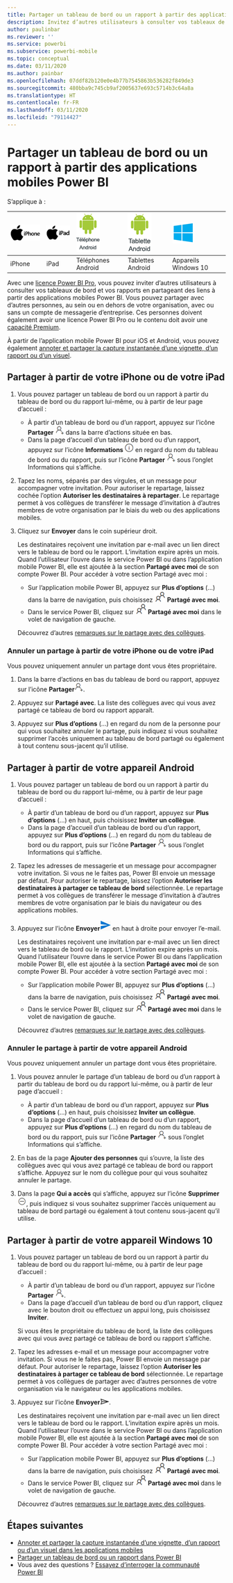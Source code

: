 ```yaml
---
title: Partager un tableau de bord ou un rapport à partir des applications mobiles Power BI
description: Invitez d’autres utilisateurs à consulter vos tableaux de bord et vos rapports en partageant des liens à partir des applications mobiles Power BI. Découvrez comment.
author: paulinbar
ms.reviewer: ''
ms.service: powerbi
ms.subservice: powerbi-mobile
ms.topic: conceptual
ms.date: 03/11/2020
ms.author: painbar
ms.openlocfilehash: 07ddf82b120e0e4b77b7545863b536282f849de3
ms.sourcegitcommit: 480bba9c745cb9af2005637e693c5714b3c64a8a
ms.translationtype: HT
ms.contentlocale: fr-FR
ms.lasthandoff: 03/11/2020
ms.locfileid: "79114427"
---
```

# <a name="share-a-dashboard-or-report-from-the-power-bi-mobile-apps"></a>Partager un tableau de bord ou un rapport à partir des applications mobiles Power BI
S’applique à :

| ![iPhone](./media/mobile-share-dashboard-from-the-mobile-apps/iphone-logo-50-px.png) | ![iPad](./media/mobile-share-dashboard-from-the-mobile-apps/ipad-logo-50-px.png) | ![Téléphone Android](./media/mobile-share-dashboard-from-the-mobile-apps/android-phone-logo-50-px.png) | ![Tablette Android](./media/mobile-share-dashboard-from-the-mobile-apps/android-tablet-logo-50-px.png) | ![Windows 10](./media/mobile-share-dashboard-from-the-mobile-apps/win-10-logo-50-px.png) |
|:--- |:--- |:--- |:--- |:--- |
| iPhone |iPad |Téléphones Android |Tablettes Android |Appareils Windows 10 |

Avec une [licence Power BI Pro](../../service-features-license-type.md), vous pouvez inviter d’autres utilisateurs à consulter vos tableaux de bord et vos rapports en partageant des liens à partir des applications mobiles Power BI. Vous pouvez partager avec d’autres personnes, au sein ou en dehors de votre organisation, avec ou sans un compte de messagerie d’entreprise. Ces personnes doivent également avoir une licence Power BI Pro ou le contenu doit avoir une [capacité Premium](../../service-premium-what-is.md).

À partir de l’application mobile Power BI pour iOS et Android, vous pouvez également [annoter et partager la capture instantanée d’une vignette, d’un rapport ou d’un visuel](mobile-annotate-and-share-a-tile-from-the-mobile-apps.md). 

## <a name="share-from-your-iphone-or-ipad"></a>Partager à partir de votre iPhone ou de votre iPad

1. Vous pouvez partager un tableau de bord ou un rapport à partir du tableau de bord ou du rapport lui-même, ou à partir de leur page d’accueil :
    *  À partir d’un tableau de bord ou d’un rapport, appuyez sur l’icône **Partager** ![icône Inviter](././media/mobile-share-dashboard-from-the-mobile-apps/power-bi-android-invite-icon-ss.png) dans la barre d’actions située en bas.
    *  Dans la page d’accueil d’un tableau de bord ou d’un rapport, appuyez sur l’icône **Informations** ![Informations supplémentaires](./media/mobile-share-dashboard-from-the-mobile-apps/power-bi-more-info-icon.png) en regard du nom du tableau de bord ou du rapport, puis sur l’icône **Partager** ![icône Inviter](./media/mobile-share-dashboard-from-the-mobile-apps/power-bi-android-invite-icon-ss.png) sous l’onglet Informations qui s’affiche.
2. Tapez les noms, séparés par des virgules, et un message pour accompagner votre invitation. Pour autoriser le repartage, laissez cochée l’option **Autoriser les destinataires à repartager**. Le repartage permet à vos collègues de transférer le message d’invitation à d’autres membres de votre organisation par le biais du web ou des applications mobiles.
3. Cliquez sur **Envoyer** dans le coin supérieur droit.
   
   Les destinataires reçoivent une invitation par e-mail avec un lien direct vers le tableau de bord ou le rapport. L’invitation expire après un mois. Quand l’utilisateur l’ouvre dans le service Power BI ou dans l’application mobile Power BI, elle est ajoutée à la section **Partagé avec moi** de son compte Power BI. Pour accéder à votre section Partagé avec moi :
   
   * Sur l’application mobile Power BI, appuyez sur **Plus d’options** (...) dans la barre de navigation, puis choisissez ![Partagé avec moi](./././media/mobile-share-dashboard-from-the-mobile-apps/power-bi-shared-with-me-icon.png) **Partagé avec moi**.
   * Dans le service Power BI, cliquez sur ![Partagé avec moi](./././media/mobile-share-dashboard-from-the-mobile-apps/power-bi-shared-with-me-icon.png) **Partagé avec moi** dans le volet de navigation de gauche.
   
   Découvrez d’autres [remarques sur le partage avec des collègues](../../service-share-dashboards.md).

### <a name="unshare-from-your-iphone-or-ipad"></a>Annuler un partage à partir de votre iPhone ou de votre iPad
Vous pouvez uniquement annuler un partage dont vous êtes propriétaire.

1. Dans la barre d’actions en bas du tableau de bord ou rapport, appuyez sur l’icône **Partager**![icône Partager](././media/mobile-share-dashboard-from-the-mobile-apps/power-bi-android-invite-icon-ss.png).
2. Appuyez sur **Partagé avec**. La liste des collègues avec qui vous avez partagé ce tableau de bord ou rapport apparaît.

3. Appuyez sur **Plus d’options** (...) en regard du nom de la personne pour qui vous souhaitez annuler le partage, puis indiquez si vous souhaitez supprimer l’accès uniquement au tableau de bord partagé ou également à tout contenu sous-jacent qu’il utilise.



## <a name="share-from-your-android-device"></a>Partager à partir de votre appareil Android
1. Vous pouvez partager un tableau de bord ou un rapport à partir du tableau de bord ou du rapport lui-même, ou à partir de leur page d’accueil :
    *  À partir d’un tableau de bord ou d’un rapport, appuyez sur **Plus d’options** (...) en haut, puis choisissez **Inviter un collègue**.
    *  Dans la page d’accueil d’un tableau de bord ou d’un rapport, appuyez sur **Plus d’options** (...) en regard du nom du tableau de bord ou du rapport, puis sur l’icône **Partager** ![icône Inviter](./media/mobile-share-dashboard-from-the-mobile-apps/power-bi-android-invite-icon-ss.png) sous l’onglet Informations qui s’affiche.
 
2. Tapez les adresses de messagerie et un message pour accompagner votre invitation. Si vous ne le faites pas, Power BI envoie un message par défaut. Pour autoriser le repartage, laissez l’option **Autoriser les destinataires à partager ce tableau de bord** sélectionnée. Le repartage permet à vos collègues de transférer le message d’invitation à d’autres membres de votre organisation par le biais du navigateur ou des applications mobiles.
   
3. Appuyez sur l’icône **Envoyer**![icône Envoyer](./media/mobile-share-dashboard-from-the-mobile-apps/power-bi-android-send-icon.png) en haut à droite pour envoyer l’e-mail.
   
    Les destinataires reçoivent une invitation par e-mail avec un lien direct vers le tableau de bord ou le rapport. L’invitation expire après un mois. Quand l’utilisateur l’ouvre dans le service Power BI ou dans l’application mobile Power BI, elle est ajoutée à la section **Partagé avec moi** de son compte Power BI. Pour accéder à votre section Partagé avec moi :
   * Sur l’application mobile Power BI, appuyez sur **Plus d’options** (...) dans la barre de navigation, puis choisissez ![Partagé avec moi](./././media/mobile-share-dashboard-from-the-mobile-apps/power-bi-shared-with-me-icon.png) **Partagé avec moi**.
   * Dans le service Power BI, cliquez sur ![Partagé avec moi](./././media/mobile-share-dashboard-from-the-mobile-apps/power-bi-shared-with-me-icon.png) **Partagé avec moi** dans le volet de navigation de gauche.
   
   Découvrez d’autres [remarques sur le partage avec des collègues](../../service-share-dashboards.md).


### <a name="unshare-from-your-android-device"></a>Annuler le partage à partir de votre appareil Android
Vous pouvez uniquement annuler un partage dont vous êtes propriétaire.

1. Vous pouvez annuler le partage d’un tableau de bord ou d’un rapport à partir du tableau de bord ou du rapport lui-même, ou à partir de leur page d’accueil :
    *  À partir d’un tableau de bord ou d’un rapport, appuyez sur **Plus d’options** (...) en haut, puis choisissez **Inviter un collègue**.
    *  Dans la page d’accueil d’un tableau de bord ou d’un rapport, appuyez sur **Plus d’options** (...) en regard du nom du tableau de bord ou du rapport, puis sur l’icône **Partager** ![icône Inviter](./media/mobile-share-dashboard-from-the-mobile-apps/power-bi-android-invite-icon-ss.png) sous l’onglet Informations qui s’affiche.

2. En bas de la page **Ajouter des personnes** qui s’ouvre, la liste des collègues avec qui vous avez partagé ce tableau de bord ou rapport s’affiche. Appuyez sur le nom du collègue pour qui vous souhaitez annuler le partage.
3. Dans la page **Qui a accès** qui s’affiche, appuyez sur l’icône **Supprimer** ![icône Supprimer](./media/mobile-share-dashboard-from-the-mobile-apps/power-bi-android-remove-icon.png), puis indiquez si vous souhaitez supprimer l’accès uniquement au tableau de bord partagé ou également à tout contenu sous-jacent qu’il utilise.

## <a name="share-from-your-windows-10-device"></a>Partager à partir de votre appareil Windows 10

1. Vous pouvez partager un tableau de bord ou un rapport à partir du tableau de bord ou du rapport lui-même, ou à partir de leur page d’accueil :
    * À partir d’un tableau de bord ou d’un rapport, appuyez sur l’icône **Partager** ![icône Inviter](./media/mobile-share-dashboard-from-the-mobile-apps/power-bi-android-invite-icon-ss.png).
    * Dans la page d’accueil d’un tableau de bord ou d’un rapport, cliquez avec le bouton droit ou effectuez un appui long, puis choisissez **Inviter**.
   
   Si vous êtes le propriétaire du tableau de bord, la liste des collègues avec qui vous avez partagé ce tableau de bord ou rapport s’affiche.

2. Tapez les adresses e-mail et un message pour accompagner votre invitation. Si vous ne le faites pas, Power BI envoie un message par défaut. Pour autoriser le repartage, laissez l’option **Autoriser les destinataires à partager ce tableau de bord** sélectionnée. Le repartage permet à vos collègues de partager avec d’autres personnes de votre organisation via le navigateur ou les applications mobiles.
   
3. Appuyez sur l’icône **Envoyer**![icône Envoyer](./media/mobile-share-dashboard-from-the-mobile-apps/pbi_win10ph_sendicon.png).
   
    Les destinataires reçoivent une invitation par e-mail avec un lien direct vers le tableau de bord ou le rapport. L’invitation expire après un mois. Quand l’utilisateur l’ouvre dans le service Power BI ou dans l’application mobile Power BI, elle est ajoutée à la section **Partagé avec moi** de son compte Power BI. Pour accéder à votre section Partagé avec moi :
   
   * Sur l’application mobile Power BI, appuyez sur **Plus d’options** (...) dans la barre de navigation, puis choisissez ![Partagé avec moi](./././media/mobile-share-dashboard-from-the-mobile-apps/power-bi-shared-with-me-icon.png) **Partagé avec moi**.
   * Dans le service Power BI, cliquez sur ![Partagé avec moi](./././media/mobile-share-dashboard-from-the-mobile-apps/power-bi-shared-with-me-icon.png) **Partagé avec moi** dans le volet de navigation de gauche.
   
   Découvrez d’autres [remarques sur le partage avec des collègues](../../service-share-dashboards.md).

## <a name="next-steps"></a>Étapes suivantes
* [Annoter et partager la capture instantanée d’une vignette, d’un rapport ou d’un visuel dans les applications mobiles](mobile-annotate-and-share-a-tile-from-the-mobile-apps.md)
* [Partager un tableau de bord ou un rapport dans Power BI](../../service-share-dashboards.md)
* Vous avez des questions ? [Essayez d’interroger la communauté Power BI](https://community.powerbi.com/)

